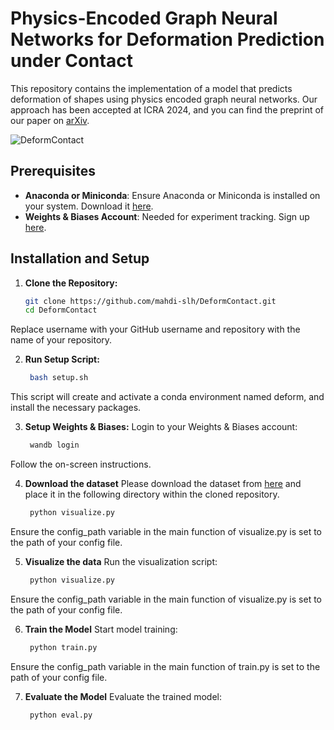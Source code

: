 # Physics-Encoded Graph Neural Networks for Deformation Prediction under Contact

This repository contains the implementation of a model that predicts deformation of shapes using physics encoded graph neural networks. Our approach has been accepted at ICRA 2024, and you can find the preprint of our paper on [arXiv](https://arxiv.org/abs/2402.03466).


![DeformContact](https://mahdi-slh.github.io/pages_static/images/DeformContact_overview.png)

## Prerequisites

- **Anaconda or Miniconda**: Ensure Anaconda or Miniconda is installed on your system. Download it [here](https://www.anaconda.com/products/individual).
- **Weights & Biases Account**: Needed for experiment tracking. Sign up [here](https://wandb.ai/).

## Installation and Setup

1. **Clone the Repository:**
   
   ```sh
   git clone https://github.com/mahdi-slh/DeformContact.git
   cd DeformContact
Replace username with your GitHub username and repository with the name of your repository.

2. **Run Setup Script:**
   ```sh
    bash setup.sh

This script will create and activate a conda environment named deform, and install the necessary packages.

3. **Setup Weights & Biases:**
Login to your Weights & Biases account:

   ```sh
    wandb login
Follow the on-screen instructions.


4. **Download the dataset**
Please download the dataset from [here](https://drive.google.com/file/d/1L9yuIvrlS3kb6GqaXGEzA68AEE5waDfX/view?usp=sharing) and place it in the following directory within the cloned repository.
   ```sh
    python visualize.py
Ensure the config_path variable in the main function of visualize.py is set to the path of your config file.


5. **Visualize the data**
Run the visualization script:

   ```sh
    python visualize.py
Ensure the config_path variable in the main function of visualize.py is set to the path of your config file.


6. **Train the Model**
Start model training:
   ```sh
    python train.py
Ensure the config_path variable in the main function of train.py is set to the path of your config file.

7. **Evaluate the Model**
Evaluate the trained model:
   ```sh
    python eval.py

